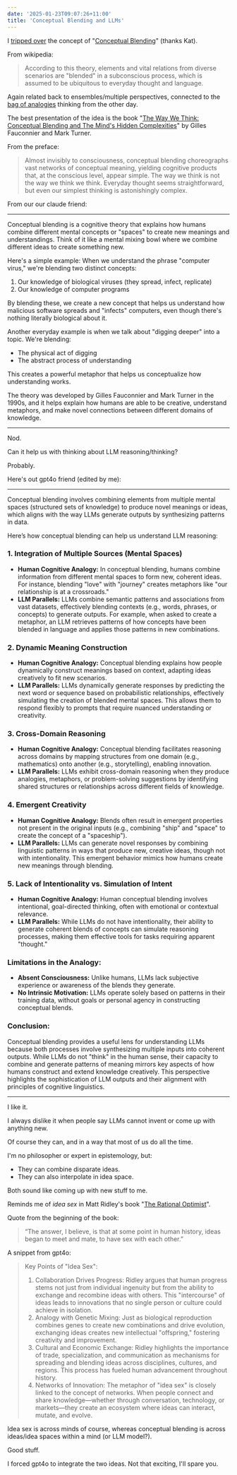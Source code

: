 ```yaml
---
date: '2025-01-23T09:07:26+11:00'
title: 'Conceptual Blending and LLMs'
---
```


I [tripped over](https://x.com/poetengineer__/status/1882164884227736012) the concept of "[Conceptual Blending](https://en.wikipedia.org/wiki/Conceptual_blending)" (thanks Kat).

From wikipedia:

> According to this theory, elements and vital relations from diverse scenarios are "blended" in a subconscious process, which is assumed to be ubiquitous to everyday thought and language.

Again related back to ensembles/multiple perspectives, connected to the [bag of analogies](/blog/posts/abstraction-and-analogies/) thinking from the other day.

The best presentation of the idea is the book "[The Way We Think: Conceptual Blending and The Mind's Hidden Complexities](https://www.goodreads.com/book/show/799328.The_Way_We_Think)" by Gilles Fauconnier and Mark Turner.

From the preface:

> Almost invisibly to consciousness, conceptual blending choreographs vast networks of conceptual meaning, yielding cognitive products that, at the conscious level, appear simple. The way we think is not the way we think we think. Everyday thought seems straightforward, but even our simplest thinking is astonishingly complex.

From our our claude friend:

---

Conceptual blending is a cognitive theory that explains how humans combine different mental concepts or "spaces" to create new meanings and understandings. Think of it like a mental mixing bowl where we combine different ideas to create something new.

Here's a simple example: When we understand the phrase "computer virus," we're blending two distinct concepts:
1. Our knowledge of biological viruses (they spread, infect, replicate)
2. Our knowledge of computer programs

By blending these, we create a new concept that helps us understand how malicious software spreads and "infects" computers, even though there's nothing literally biological about it.

Another everyday example is when we talk about "digging deeper" into a topic. We're blending:
- The physical act of digging
- The abstract process of understanding

This creates a powerful metaphor that helps us conceptualize how understanding works.

The theory was developed by Gilles Fauconnier and Mark Turner in the 1990s, and it helps explain how humans are able to be creative, understand metaphors, and make novel connections between different domains of knowledge.

---

Nod.

Can it help us with thinking about LLM reasoning/thinking?

Probably.

Here's out gpt4o friend (edited by me):

---
Conceptual blending involves combining elements from multiple mental spaces (structured sets of knowledge) to produce novel meanings or ideas, which aligns with the way LLMs generate outputs by synthesizing patterns in data.

Here’s how conceptual blending can help us understand LLM reasoning:

### 1. **Integration of Multiple Sources (Mental Spaces)**
   - **Human Cognitive Analogy:** In conceptual blending, humans combine information from different mental spaces to form new, coherent ideas. For instance, blending "love" with "journey" creates metaphors like "our relationship is at a crossroads."
   - **LLM Parallels:** LLMs combine semantic patterns and associations from vast datasets, effectively blending contexts (e.g., words, phrases, or concepts) to generate outputs. For example, when asked to create a metaphor, an LLM retrieves patterns of how concepts have been blended in language and applies those patterns in new combinations.

### 2. **Dynamic Meaning Construction**
   - **Human Cognitive Analogy:** Conceptual blending explains how people dynamically construct meanings based on context, adapting ideas creatively to fit new scenarios.
   - **LLM Parallels:** LLMs dynamically generate responses by predicting the next word or sequence based on probabilistic relationships, effectively simulating the creation of blended mental spaces. This allows them to respond flexibly to prompts that require nuanced understanding or creativity.

### 3. **Cross-Domain Reasoning**
   - **Human Cognitive Analogy:** Conceptual blending facilitates reasoning across domains by mapping structures from one domain (e.g., mathematics) onto another (e.g., storytelling), enabling innovation.
   - **LLM Parallels:** LLMs exhibit cross-domain reasoning when they produce analogies, metaphors, or problem-solving suggestions by identifying shared structures or relationships across different fields of knowledge.

### 4. **Emergent Creativity**
   - **Human Cognitive Analogy:** Blends often result in emergent properties not present in the original inputs (e.g., combining "ship" and "space" to create the concept of a "spaceship").
   - **LLM Parallels:** LLMs can generate novel responses by combining linguistic patterns in ways that produce new, creative ideas, though not with intentionality. This emergent behavior mimics how humans create new meanings through blending.

### 5. **Lack of Intentionality vs. Simulation of Intent**
   - **Human Cognitive Analogy:** Human conceptual blending involves intentional, goal-directed thinking, often with emotional or contextual relevance.
   - **LLM Parallels:** While LLMs do not have intentionality, their ability to generate coherent blends of concepts can simulate reasoning processes, making them effective tools for tasks requiring apparent "thought."

### Limitations in the Analogy:
- **Absent Consciousness:** Unlike humans, LLMs lack subjective experience or awareness of the blends they generate.
- **No Intrinsic Motivation:** LLMs operate solely based on patterns in their training data, without goals or personal agency in constructing conceptual blends.

### Conclusion:
Conceptual blending provides a useful lens for understanding LLMs because both processes involve synthesizing multiple inputs into coherent outputs. While LLMs do not "think" in the human sense, their capacity to combine and generate patterns of meaning mirrors key aspects of how humans construct and extend knowledge creatively. This perspective highlights the sophistication of LLM outputs and their alignment with principles of cognitive linguistics.

---

I like it.

I always dislike it when people say LLMs cannot invent or come up with anything new.

Of course they can, and in a way that most of us do all the time.

I'm no philosopher or expert in epistemology, but:

* They can combine disparate ideas.
* They can also interpolate in idea space.

Both sound like coming up with new stuff to me.

Reminds me of _idea sex_ in Matt Ridley's book "[The Rational Optimist](https://www.goodreads.com/book/show/7776209-the-rational-optimist)".

Quote from the beginning of the book:

> “The answer, I believe, is that at some point in human history, ideas began to meet and mate, to have sex with each other.”

A snippet from gpt4o:

> Key Points of "Idea Sex":
> 1. Collaboration Drives Progress: Ridley argues that human progress stems not just from individual ingenuity but from the ability to exchange and recombine ideas with others. This "intercourse" of ideas leads to innovations that no single person or culture could achieve in isolation.
> 2. Analogy with Genetic Mixing: Just as biological reproduction combines genes to create new combinations and drive evolution, exchanging ideas creates new intellectual "offspring," fostering creativity and improvement.
> 3. Cultural and Economic Exchange: Ridley highlights the importance of trade, specialization, and communication as mechanisms for spreading and blending ideas across disciplines, cultures, and regions. This process has fueled human advancement throughout history.
> 4. Networks of Innovation: The metaphor of "idea sex" is closely linked to the concept of networks. When people connect and share knowledge—whether through conversation, technology, or markets—they create an ecosystem where ideas can interact, mutate, and evolve.

Idea sex is across minds of course, whereas conceptual blending is across ideas/idea spaces within a mind (or LLM model?).

Good stuff.

I forced gpt4o to integrate the two ideas. Not that exciting, I'll spare you.
